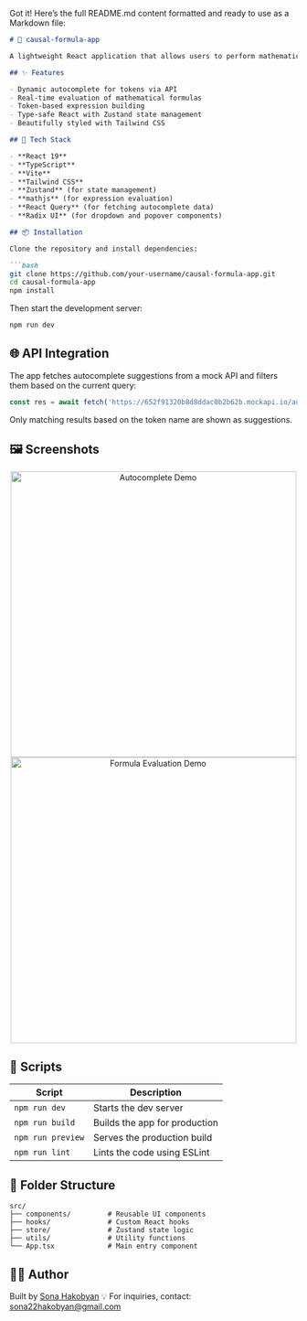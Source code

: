 Got it! Here’s the full README.md content formatted and ready to use as a Markdown file:

````markdown
# 🧮 causal-formula-app

A lightweight React application that allows users to perform mathematical operations with dynamic tokens — similar to the behavior of Causal. The app supports autocomplete suggestions and evaluates expressions using token values, powered by [mathjs](https://mathjs.org/).

## ✨ Features

- Dynamic autocomplete for tokens via API  
- Real-time evaluation of mathematical formulas  
- Token-based expression building  
- Type-safe React with Zustand state management  
- Beautifully styled with Tailwind CSS  

## 🔧 Tech Stack

- **React 19**  
- **TypeScript**  
- **Vite**  
- **Tailwind CSS**  
- **Zustand** (for state management)  
- **mathjs** (for expression evaluation)  
- **React Query** (for fetching autocomplete data)  
- **Radix UI** (for dropdown and popover components)  

## 📦 Installation

Clone the repository and install dependencies:

```bash
git clone https://github.com/your-username/causal-formula-app.git
cd causal-formula-app
npm install
````

Then start the development server:

```bash
npm run dev
```

## 🌐 API Integration

The app fetches autocomplete suggestions from a mock API and filters them based on the current query:

```ts
const res = await fetch('https://652f91320b8d8ddac0b2b62b.mockapi.io/autocomplete')
```

Only matching results based on the token name are shown as suggestions.

## 🖼️ Screenshots

<!--  screenshots -->  

<p align="center">  
  <img src="screenshots/autocomplete.png" alt="Autocomplete Demo" width="500" />  
  <img src="screenshots/evaluation.png" alt="Formula Evaluation Demo" width="500" />  
</p>

## 🚀 Scripts

| Script            | Description                   |
| ----------------- | ----------------------------- |
| `npm run dev`     | Starts the dev server         |
| `npm run build`   | Builds the app for production |
| `npm run preview` | Serves the production build   |
| `npm run lint`    | Lints the code using ESLint   |

## 📁 Folder Structure

```
src/
├── components/         # Reusable UI components
├── hooks/              # Custom React hooks
├── store/              # Zustand state logic
├── utils/              # Utility functions
└── App.tsx             # Main entry component
```

## 🙋‍♀️ Author

Built by [Sona Hakobyan](https://github.com/iiamsona) 💡
For inquiries, contact: [sona22hakobyan@gmail.com](mailto:sona22hakobyan@gmail.com)
